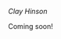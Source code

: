 <!-- Name: User/ClayHinson -->
<!-- Version: 2 -->
<!-- Last-Modified: 2006/08/05 00:23:34 -->
<!-- Author: koolaidman -->
*Clay Hinson*


Coming soon!